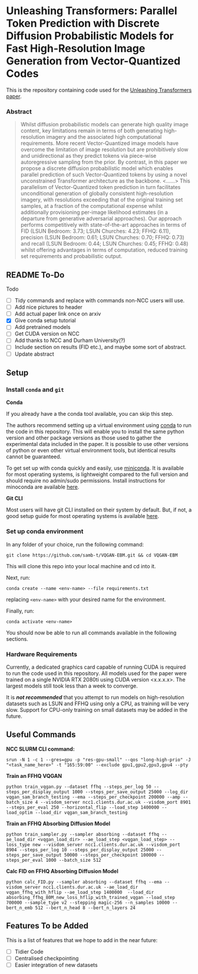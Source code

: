 # Unleashing Transformers: Parallel Token Prediction with Discrete Diffusion Probabilistic Models for Fast High-Resolution Image Generation from Vector-Quantized Codes

This is the repository containing code used for the [Unleashing Transformers paper](www.google.com).

### Abstract
>   Whilst diffusion probabilistic models can generate high quality image content, key limitations remain in terms of both generating high-resolution imagery and the associated high computational requirements. More recent Vector-Quantized image models have overcome the limitation of image resolution but are prohibitively slow and unidirectional as they predict tokens via piece-wise autoregressive sampling from the prior. By contrast, in this paper we propose a discrete diffusion probabilistic model which enables parallel prediction of such Vector-Quantized tokens by using a novel unconstrained Transformer architecture as the backbone. <......> This parallelism of Vector-Quantized token prediction in turn facilitates unconditional generation of globally consistent high-resolution imagery, with resolutions exceeding that of the original training set samples, at a fraction of the computational expense whilst additionally provisioning per-image likelihood estimates (in a departure from generative adversarial approaches). Our approach performs competitively with state-of-the-art approaches in terms of FID (LSUN Bedroom: 3.73; LSUN Churches: 4.23; FFHQ: 6.11), precision (LSUN Bedroom: 0.61; LSUN Churches: 0.70; FFHQ: 0.73) and recall (LSUN Bedroom: 0.44; LSUN Churches: 0.45; FFHQ: 0.48) whilst offering advantages in terms of computation, reduced training set requirements and probabilistic output. 


## README To-Do

Todo
- [ ] Tidy commands and replace with commands non-NCC users will use.
- [ ] Add nice pictures to header
- [ ] Add actual paper link once on arxiv
- [x] Give conda setup tutorial
- [ ] Add pretrained models
- [ ] Get CUDA version on NCC
- [ ] Add thanks to NCC and Durham University(?)
- [ ] Include section on results (FID etc.), and maybe some sort of abstract.
- [ ] Update abstract
## Setup

### Install `conda` and `git`

**Conda**

If you already have a the conda tool available, you can skip this step.

The authors recommend setting up a virtual environment using [conda](https://docs.conda.io/en/latest/) to run the code in this repository. This will enable you to install the same python version and other package versions as those used to gather the experimental data included in the paper. It is possible to use other versions of python or even other virtual environment tools, but identical results cannot be guaranteed.

To get set up with conda quickly and easily, use [miniconda](https://docs.conda.io/en/latest/miniconda.html). It is available for most operating systems, is lightweight compared to the full version and should require no admin/sudo permissions. Install instructions for minoconda are available [here](https://conda.io/projects/conda/en/latest/user-guide/install/index.html).

**Git CLI**

Most users will have git CLI installed on their system by default. But, if not, a good setup guide for most operating systems is available [here](https://git-scm.com/book/en/v2/Getting-Started-Installing-Git).

### Set up conda environment

In any folder of your choice, run the following command:
```
git clone https://github.com/samb-t/VQGAN-EBM.git && cd VQGAN-EBM
```
This will clone this repo into your local machine and cd into it.

Next, run:
```
conda create --name <env-name> --file requirements.txt
```
replacing `<env-name>` with your desired name for the environment. 

Finally, run:

```
conda activate <env-name>
```
You should now be able to run all commands available in the following sections.

### Hardware Requirements

Currently, a dedicated graphics card capable of running CUDA is required to run the code used in this repository. All models used for the paper were trained on a single NVIDIA RTX 2080ti using CUDA version <x.x.x.x>. The largest models still took less than a week to converge. 

It is ***not recommended*** that you attempt to run models on high-resolution datasets such as LSUN and FFHQ using only a CPU, as training will be very slow. Support for CPU-only training on small datasets may be added in the future. 

## Useful Commands

**NCC SLURM CLI command:**

```
srun -N 1 -c 1 --gres=gpu -p "res-gpu-small" --qos "long-high-prio" -J "<task_name_here>" -t "165:59:00" --exclude gpu1,gpu2,gpu3,gpu4 --pty

```
**Train an FFHQ VQGAN**

```
python train_vqgan.py --dataset ffhq --steps_per_log 50 --steps_per_display_output 1000 --steps_per_save_output 25000 --log_dir vqgan_sam_branch_testing --ema --steps_per_checkpoint 200000 --amp --batch_size 4 --visdom_server ncc1.clients.dur.ac.uk --visdom_port 8901 --steps_per_eval 250 --horizontal_flip --load_step 1400000 --load_optim --load_dir vqgan_sam_branch_testing
```

**Train an FFHQ Absorbing Diffusion Model**

```
python train_sampler.py --sampler absorbing --dataset ffhq --ae_load_dir <vqgan_load_dir> --ae_load_step <vqgan_load_step> --loss_type new --visdom_server ncc1.clients.dur.ac.uk --visdom_port 8904 --steps_per_log 10 --steps_per_display_output 25000 --steps_per_save_output 50000 --steps_per_checkpoint 100000 --steps_per_eval 1000 --batch_size 512 
```

**Calc FID on FFHQ Absorbing Diffusion Model**

```
python calc_FID.py --sampler absorbing --dataset ffhq --ema --visdom_server ncc1.clients.dur.ac.uk --ae_load_dir vqgan_ffhq_with_hflip --ae_load_step 1400000  --load_dir absorbing_ffhq_80M_new_loss_hflip_with_trained_vqgan --load_step 700000 --sample_type v2 --stepping magic-256 --n_samples 10000 --bert_n_emb 512 --bert_n_head 8 --bert_n_layers 24
```


## Features To be Added
This is a list of features that we hope to add in the near future:
- [ ] Tidier Code
- [ ] Centralised checkpointing
- [ ] Easier integration of new datasets